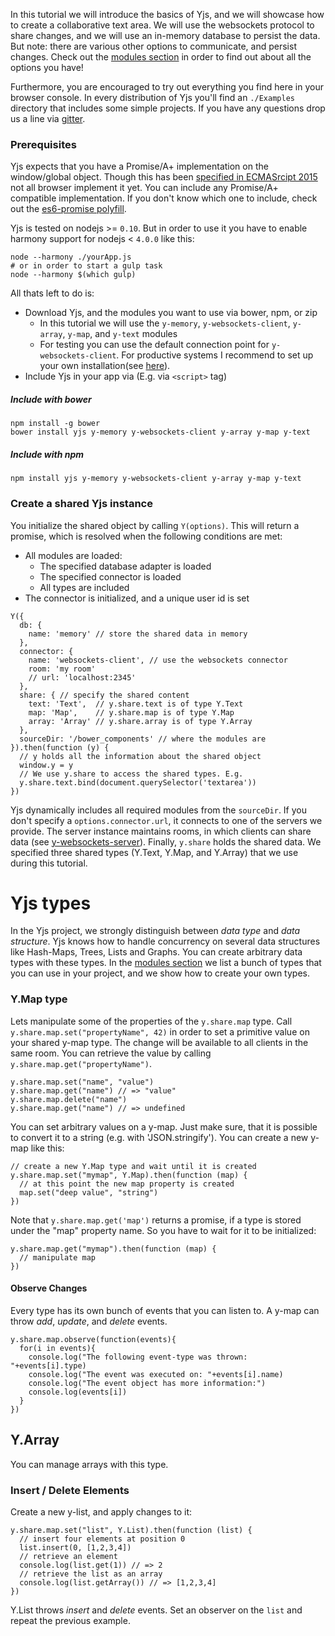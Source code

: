 

In this tutorial we will introduce the basics of Yjs, and we will showcase how to create a collaborative text area. We will use the websockets protocol to share changes, and we will use an in-memory database to persist the data. But note: there are various other options to communicate, and persist changes. Check out the [modules section](/modules) in order to find out about all the options you have!

Furthermore, you are encouraged to try out everything you find here in your browser console.
In every distribution of Yjs you'll find an `./Examples` directory that includes some simple projects.
If you have any questions drop us a line via [gitter](https://gitter.im/y-js/yjs).

### Prerequisites
Yjs expects that you have a Promise/A+ implementation on the window/global object. Though this has been [specified in ECMASrcipt 2015](https://developer.mozilla.org/en-US/docs/Web/JavaScript/Reference/Global_Objects/Promise) not all browser implement it yet. You can include any Promise/A+ compatible implementation. If you don't know which one to include, check out the [es6-promise polyfill](https://github.com/jakearchibald/es6-promise).

Yjs is tested on nodejs >= `0.10`. But in order to use it you have to enable harmony support for nodejs < `4.0.0` like this:
```
node --harmony ./yourApp.js
# or in order to start a gulp task
node --harmony $(which gulp)
```

All thats left to do is:
* Download Yjs, and the modules you want to use via bower, npm, or zip
  * In this tutorial we will use the `y-memory`, `y-websockets-client`, `y-array`, `y-map`, and `y-text` modules
  * For testing you can use the default connection point for `y-websockets-client`. For productive systems I recommend to set up your own installation(see [here](https://github.com/y-js/y-websockets-server)).
* Include Yjs in your app via (E.g. via `<script>` tag)

##### Include with bower
```
npm install -g bower
bower install yjs y-memory y-websockets-client y-array y-map y-text
```

##### Include with npm
```
npm install yjs y-memory y-websockets-client y-array y-map y-text
```

### Create a shared Yjs instance
You initialize the shared object by calling `Y(options)`. This will return a promise, which is resolved when the following conditions are met:
* All modules are loaded:
  * The specified database adapter is loaded
  * The specified connector is loaded
  * All types are included
* The connector is initialized, and a unique user id is set

```
Y({
  db: {
    name: 'memory' // store the shared data in memory
  },
  connector: {
    name: 'websockets-client', // use the websockets connector
    room: 'my room'
    // url: 'localhost:2345'
  },
  share: { // specify the shared content
    text: 'Text',  // y.share.text is of type Y.Text
    map: 'Map',    // y.share.map is of type Y.Map
    array: 'Array' // y.share.array is of type Y.Array
  },
  sourceDir: '/bower_components' // where the modules are
}).then(function (y) {
  // y holds all the information about the shared object
  window.y = y
  // We use y.share to access the shared types. E.g.
  y.share.text.bind(document.querySelector('textarea'))
})
```

Yjs dynamically includes all required modules from the `sourceDir`.
If you don't specify a `options.connector.url`, it connects to one of the servers we provide.
The server instance maintains rooms, in which clients can share data (see [y-websockets-server](https://github.com/y-js/y-websockets-server)).
Finally, `y.share` holds the shared data. We specified three shared types (Y.Text, Y.Map, and Y.Array) that we use during this tutorial.

# Yjs types
In the Yjs project, we strongly distinguish between *data type* and *data structure*.
Yjs knows how to handle concurrency on several data structures like Hash-Maps, Trees, Lists and Graphs.
You can create arbitrary data types with these types. In the [modules section](/modules)
we list a bunch of types that you can use in your project, and we show how to create your own types.

### Y.Map type
Lets manipulate some of the properties of the `y.share.map` type.
Call `y.share.map.set("propertyName", 42)` in order to set a primitive value on your shared y-map type.
The change will be available to all clients in the same room. You can retrieve the value by calling `y.share.map.get("propertyName")`.

```
y.share.map.set("name", "value")
y.share.map.get("name") // => "value"
y.share.map.delete("name")
y.share.map.get("name") // => undefined
```

You can set arbitrary values on a y-map. Just make sure, that it is possible to convert it to a string (e.g. with 'JSON.stringify'). You can create a new y-map like this:

```
// create a new Y.Map type and wait until it is created
y.share.map.set("mymap", Y.Map).then(function (map) {
  // at this point the new map property is created
  map.set("deep value", "string")
})
```

Note that `y.share.map.get('map')` returns a promise, if a type is stored under the "map" property name. So you have to wait for it to be initialized:
```
y.share.map.get("mymap").then(function (map) {
  // manipulate map
})
```

#### Observe Changes
Every type has its own bunch of events that you can listen to. A y-map can throw *add*, *update*, and *delete* events.

```
y.share.map.observe(function(events){
  for(i in events){
    console.log("The following event-type was thrown: "+events[i].type)
    console.log("The event was executed on: "+events[i].name)
    console.log("The event object has more information:")
    console.log(events[i])
  }
})
```

## Y.Array

You can manage arrays with this type.

### Insert / Delete Elements

Create a new y-list, and apply changes to it:
```
y.share.map.set("list", Y.List).then(function (list) {
  // insert four elements at position 0
  list.insert(0, [1,2,3,4])
  // retrieve an element
  console.log(list.get(1)) // => 2
  // retrieve the list as an array
  console.log(list.getArray()) // => [1,2,3,4]
})

```
Y.List throws *insert* and *delete* events. Set an observer on the `list` and repeat the previous example.

